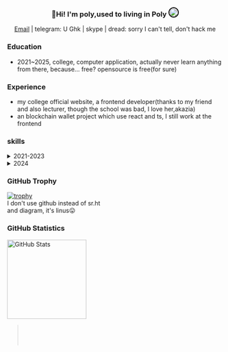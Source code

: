 <h3 align="center">
  👋Hi! I'm poly,used to living in Poly <img src="https://avatars.githubusercontent.com/u/19223209?v=4" alt="" size="20" height="20" width="20" style="border: 2px solid black; border-radius: 50%;"></img>
</h3>

<p align="center">
  <a href="mailto:juantan@onionmail.org">Email</a> |
  <a target="_blank">telegram: U Ghk</a> |
  <a target="_blank">skype</a> |
  <a target="_blank">dread: sorry I can't tell, don't hack me</a>
</p>

### Education

- 2021~2025, college, computer application, actually never learn anything from there, because... free? opensource is free(for sure)

### Experience

- my college official website, a frontend developer(thanks to my friend and also lecturer, though the school was bad, I love her,akazia)
- an blockchain wallet project which use react and ts, I still work at the frontend

### skills

<details>
<summary>2021-2023</summary>
2021*<br>
  - learn nothing actually, only python and c, I had a girl friend and broke up in 2021, then I becoming a programmer😢，sadness pushing me all time<br>
2022*<br>
  - start use linux, manjaro, blackarch, ubuntu, arch(but i3) and then keep using arch gnome(I love gnome)<br>
  - learn crpto and web, I was a script kiddy(still now)<br>
*2023*<br>
  - I feel like I was a master, learn some algorithm like red&black and some hard graph algo<br>
</details>


<details display="block">
<summary display="block">2024</summary>

- [(rust) write a kernel](https://hg.sr.ht/~polypopopo/kernel_)
  - on sr.ht, including how I learn it
- [(still rust)still a kernel but a db kernel](https://hg.sr.ht/~polypopopo/database)
  - same to above, both for discovery parallel algo and pin

</details>



### GitHub Trophy

[![trophy](https://github-profile-trophy.vercel.app/?username=linus)](https://github.com/ryo-ma/github-profile-trophy)
<br>
I don't use github instead of sr.ht<br>
and diagram, it's linus😛
### GitHub Statistics

<span>
  <a href="https://www.github.com/255doesnotexist">
     <img src="https://github-readme-stats.vercel.app/api?username=linus&show_icons=true&layout=compact&count_private=true&hide_title=true&theme=default" alt="GitHub Stats" height="185px" />
  </a>
</span>

> ‍
> 
> ‍
